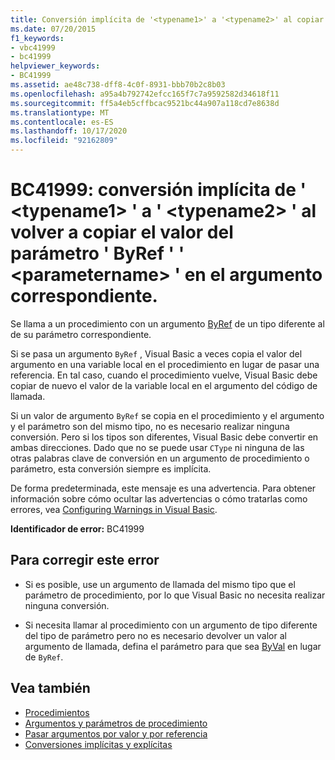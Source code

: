 ```yaml
---
title: Conversión implícita de '<typename1>' a '<typename2>' al copiar de nuevo el valor del parámetro 'ByRef' '<parametername>' en el argumento correspondiente
ms.date: 07/20/2015
f1_keywords:
- vbc41999
- bc41999
helpviewer_keywords:
- BC41999
ms.assetid: ae48c738-dff8-4c0f-8931-bbb70b2c8b03
ms.openlocfilehash: a95a4b792742efcc165f7c7a9592582d34618f11
ms.sourcegitcommit: ff5a4eb5cffbcac9521bc44a907a118cd7e8638d
ms.translationtype: MT
ms.contentlocale: es-ES
ms.lasthandoff: 10/17/2020
ms.locfileid: "92162809"
---
```

# <a name="bc41999-implicit-conversion-from-typename1-to-typename2-in-copying-the-value-of-byref-parameter-parametername-back-to-the-matching-argument"></a>BC41999: conversión implícita de ' \<typename1> ' a ' \<typename2> ' al volver a copiar el valor del parámetro ' ByRef ' ' \<parametername> ' en el argumento correspondiente.

Se llama a un procedimiento con un argumento [ByRef](../modifiers/byref.md) de un tipo diferente al de su parámetro correspondiente.

 Si se pasa un argumento `ByRef` , Visual Basic a veces copia el valor del argumento en una variable local en el procedimiento en lugar de pasar una referencia. En tal caso, cuando el procedimiento vuelve, Visual Basic debe copiar de nuevo el valor de la variable local en el argumento del código de llamada.

 Si un valor de argumento `ByRef` se copia en el procedimiento y el argumento y el parámetro son del mismo tipo, no es necesario realizar ninguna conversión. Pero si los tipos son diferentes, Visual Basic debe convertir en ambas direcciones. Dado que no se puede usar `CType` ni ninguna de las otras palabras clave de conversión en un argumento de procedimiento o parámetro, esta conversión siempre es implícita.

 De forma predeterminada, este mensaje es una advertencia. Para obtener información sobre cómo ocultar las advertencias o cómo tratarlas como errores, vea [Configuring Warnings in Visual Basic](/visualstudio/ide/configuring-warnings-in-visual-basic).

 **Identificador de error:** BC41999

## <a name="to-correct-this-error"></a>Para corregir este error

- Si es posible, use un argumento de llamada del mismo tipo que el parámetro de procedimiento, por lo que Visual Basic no necesita realizar ninguna conversión.

- Si necesita llamar al procedimiento con un argumento de tipo diferente del tipo de parámetro pero no es necesario devolver un valor al argumento de llamada, defina el parámetro para que sea [ByVal](../modifiers/byval.md) en lugar de `ByRef`.

## <a name="see-also"></a>Vea también

- [Procedimientos](../../programming-guide/language-features/procedures/index.md)
- [Argumentos y parámetros de procedimiento](../../programming-guide/language-features/procedures/procedure-parameters-and-arguments.md)
- [Pasar argumentos por valor y por referencia](../../programming-guide/language-features/procedures/passing-arguments-by-value-and-by-reference.md)
- [Conversiones implícitas y explícitas](../../programming-guide/language-features/data-types/implicit-and-explicit-conversions.md)
